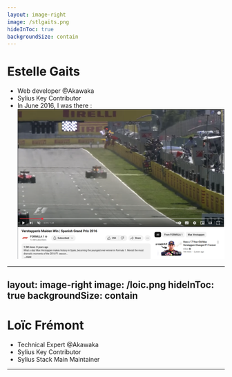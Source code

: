 ```yaml
---
layout: image-right
image: /stlgaits.png
hideInToc: true
backgroundSize: contain
---
```


# Estelle Gaits

* Web developer @Akawaka
* Sylius Key Contributor
* In June 2016, I was there :
  ![Max Verstappen wins 2016 Spanish Grand Prix](/verstappen_barcelona.png)

<!--
I was also a French & Spanish teacher, and I had never written a single line of code yet. Happy days!
The work I'm going to present today was built in collaboration with my incredible colleague and mentor Loïc Frémont, who
unfortunately could not be here today but who's responsible for maintaining the Sylius Stack and most of the ideas and implementations I'm going to show you today.

Mainly working on the documentation.
-->

---
layout: image-right
image: /loic.png
hideInToc: true
backgroundSize: contain
---

# Loïc Frémont

* Technical Expert @Akawaka
* Sylius Key Contributor
* Sylius Stack Main Maintainer

<!--
My name is Loïc Frémont, I'm a technical expert at Akawaka, a Sylius key contributor and Sylius Stack main maintainer.
-->

---

<Toc maxDepth="1" />

<!--
*Loïc*

We will present what's under the hood of the Sylius stack and some DX improvements on the Grid package.

We'll use a demo project to illustrate the new way to configure grids.

And we'll introduce a huge improvement on the User Experience using Live components.
-->
